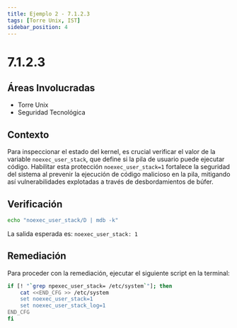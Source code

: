 ```yaml
---
title: Ejemplo 2 - 7.1.2.3
tags: [Torre Unix, IST]
sidebar_position: 4
---
```

[Comentario]: # (Titulo)

# 7.1.2.3

[Comentario]: # (Áreas Involucradas)

## Áreas Involucradas
- Torre Unix
- Seguridad Tecnológica

[Comentario]: # (Contexto)
## Contexto
Para inspeccionar el estado del kernel, es crucial verificar el valor de la variable `noexec_user_stack`, que define si la pila de usuario puede ejecutar código. Habilitar esta protección `noexec_user_stack=1` fortalece la seguridad del sistema al prevenir la ejecución de código malicioso en la pila, mitigando así vulnerabilidades explotadas a través de desbordamientos de búfer.

[Comentario]: # (Verificación)
## Verificación

```bash
echo "noexec_user_stack/D | mdb -k"
```

La salida esperada es: `noexec_user_stack: 1`



[Comentario]: # (Remediación)
## Remediación
Para proceder con la remediación, ejecutar el siguiente script en la terminal:

```bash
if [! "`grep npexec_user_stack= /etc/system`"]; then
    cat <<END_CFG >> /etc/system
    set noexec_user_stack=1
    set noexec_user_stack_log=1
END_CFG
fi
```